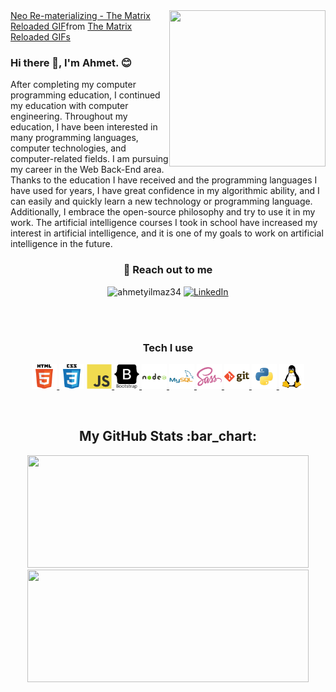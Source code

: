 <img src="https://media.giphy.com/media/v1.Y2lkPTc5MGI3NjExNDk1MWJiZTk0MzU1Y2JhNTk5M2U1YTY0MDJlZmZhNTRhZDRmMjViYyZjdD1n/4H3Ii5eLChYul9p7NL/giphy-downsized-large.gif" align="right" width="250" height="250">

<div class="tenor-gif-embed" data-postid="4011236" data-share-method="host" data-aspect-ratio="1.86667" data-width="100%"><a href="https://tenor.com/view/the-matrix-reloaded-matrix-reloaded-neo-keanu-reeves-gif-4011236">Neo Re-materializing - The Matrix Reloaded GIF</a>from <a href="https://tenor.com/search/the+matrix+reloaded-gifs">The Matrix Reloaded GIFs</a></div> <script type="text/javascript" async src="https://tenor.com/embed.js"></script>

### Hi there 👋, I'm Ahmet. :blush:
<p align="left">After completing my computer programming education, I continued my education with computer engineering. Throughout my education, I have been interested in many programming languages, computer technologies, and computer-related fields. I am pursuing my career in the Web Back-End area. Thanks to the education I have received and the programming languages I have used for years, I have great confidence in my algorithmic ability, and I can easily and quickly learn a new technology or programming language. Additionally, I embrace the open-source philosophy and try to use it in my work. The artificial intelligence courses I took in school have increased my interest in artificial intelligence, and it is one of my goals to work on artificial intelligence in the future.
</p>
<h3 align="center">💬 Reach out to me</h3>
<p align="center">
<img src="https://komarev.com/ghpvc/?username=ahmetyilmaz34&color=green" alt="ahmetyilmaz34">
<a href="https://www.linkedin.com/in/ahmet-yilmaz1869/" target="_blank">
<img alt="LinkedIn" src="https://img.shields.io/badge/LinkedIn-@ahmetyilmaz-blue?style=flat&logo=linkedin">
</a>

</p>

<br />
<br />


<h3 align="center">Tech I use</h3>
<p align="center"> 
<a href="https://www.w3schools.com/html/" target="_blank"> <img src="https://raw.githubusercontent.com/devicons/devicon/master/icons/html5/html5-original-wordmark.svg" alt="html5" width="40" height="40"/> </a> 
<a href="https://www.w3schools.com/css/" target="_blank"> <img src="https://raw.githubusercontent.com/devicons/devicon/master/icons/css3/css3-original-wordmark.svg" alt="css3" width="40" height="40"/></a> 
 <a href="https://developer.mozilla.org/en-US/docs/Web/JavaScript" target="_blank"> <img src="https://raw.githubusercontent.com/devicons/devicon/master/icons/javascript/javascript-original.svg" alt="javascript" width="40" height="40"/> </a>
 <a href="https://getbootstrap.com" target="_blank"> <img src="https://raw.githubusercontent.com/devicons/devicon/master/icons/bootstrap/bootstrap-plain-wordmark.svg" alt="bootstrap" width="40" height="40"/> </a> 
<a href="https://nodejs.org" target="_blank"> <img src="https://raw.githubusercontent.com/devicons/devicon/master/icons/nodejs/nodejs-original-wordmark.svg" alt="nodejs" width="40" height="40"/> </a> 
<a href="https://www.mysql.com/" target="_blank"> <img src="https://raw.githubusercontent.com/devicons/devicon/master/icons/mysql/mysql-original-wordmark.svg" alt="mysql" width="40" height="40"/> </a> 
<a href="https://sass-lang.com/" target="_blank"> <img src="https://raw.githubusercontent.com/github/explore/80688e429a7d4ef2fca1e82350fe8e3517d3494d/topics/sass/sass.png" alt="sass" width="40" height="40"/> </a> 
<a href="https://git-scm.com" target="_blank"> <img src="https://raw.githubusercontent.com/github/explore/80688e429a7d4ef2fca1e82350fe8e3517d3494d/topics/git/git.png" alt="git" width="40" height="40"/> </a> 
<a href="https://python.org" target="_blank"> <img src="https://raw.githubusercontent.com/github/explore/80688e429a7d4ef2fca1e82350fe8e3517d3494d/topics/python/python.png" alt="python" width="40" height="40"/> </a> 
<a href="https://www.linux.org/" target="_blank"> <img src="https://raw.githubusercontent.com/github/explore/80688e429a7d4ef2fca1e82350fe8e3517d3494d/topics/linux/linux.png" alt="linux" width="40" height="40"/> </a> 
 </p>

<br />
<h2 align="center">My GitHub Stats :bar_chart:</h2>
<p align="center">
  <img src="https://github-readme-stats.vercel.app/api?username=ahmetyilmaz34&theme=tokyonight" width="450" height="180">
  <img src="https://github-readme-stats.vercel.app/api/top-langs/?username=ahmetyilmaz34&layout=compact&theme=tokyonight" width="450" height="180">
  
</p>
